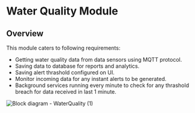 # Water Quality Module
## Overview
This module caters to following requirements:
- Getting water quality data from data sensors using MQTT protocol.
- Saving data to database for reports and analytics.
- Saving alert thrashold configured on UI.
- Monitor incoming data for any instant alerts to be generated.
- Background services running every minute to check for any thrashold breach for data received in last 1 minute.


![Block diagram - WaterQuality (1)](https://github.com/Anamika1911/ArchitecturalKatas/assets/6397314/4ba00488-2dde-484c-a307-d3ad597dd32c)
